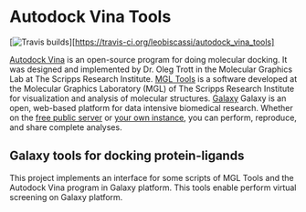 # Autodock Vina Tools
[![Travis builds](https://travis-ci.org/leobiscassi/autodock_vina_tools.svg?branch=master)][https://travis-ci.org/leobiscassi/autodock_vina_tools]

[Autodock Vina](http://vina.scripps.edu/) is an open-source program for doing molecular docking. It was designed and implemented by Dr. Oleg Trott in the Molecular Graphics Lab at The Scripps Research Institute.
[MGL Tools](http://mgltools.scripps.edu/) is a software developed at the Molecular Graphics Laboratory (MGL) of The Scripps Research Institute for visualization and analysis of molecular structures.
[Galaxy](https://galaxyproject.org/) Galaxy is an open, web-based platform for data intensive biomedical research. Whether on the [free public server](http://usegalaxy.org/) or [your own instance](http://getgalaxy.org/), you can perform, reproduce, and share complete analyses.

## Galaxy tools for docking protein-ligands

This project implements an interface for some scripts of MGL Tools and the Autodock Vina program in Galaxy platform. This tools enable perform virtual screening on Galaxy platform.